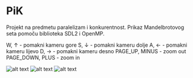 # PiK
Projekt na predmetu paralelizam i konkurentnost. Prikaz Mandelbrotovog seta pomoču biblioteka SDL2 i OpenMP.

W, ↑ - pomakni kameru gore
S, ↓ - pomakni kameru dolje
A, ← - pomakni kameru lijevo
D, → - pomakni kameru desno
PAGE_UP, MINUS - zoom out
PAGE_DOWN, PLUS - zoom in

![alt text](https://github.com/https://github.com/Mijudin/PiK/blob/main/screenshot1.png?raw=true)
![alt text](https://github.com/https://github.com/Mijudin/PiK/blob/main/screenshot2.png?raw=true)
![alt text](https://github.com/https://github.com/Mijudin/PiK/blob/main/screenshot3.png?raw=true)